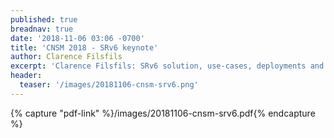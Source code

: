 ```yaml
---
published: true
breadnav: true
date: '2018-11-06 03:06 -0700'
title: 'CNSM 2018 - SRv6 keynote'
author: Clarence Filsfils
excerpt: 'Clarence Filsfils: SRv6 solution, use-cases, deployments and research opportunities'
header:
  teaser: '/images/20181106-cnsm-srv6.png'
---    
```


{% capture "pdf-link" %}/images/20181106-cnsm-srv6.pdf{% endcapture %}


<script src="{{ '/assets/js/pdfobject.min.js' | relative_url }}"></script>

<div class="fitvidsignore" id="pdf"></div>

<script>PDFObject.embed(" {{ pdf-link }} ", "#pdf", {height: "21.5em", width: "31.3em"});</script>
